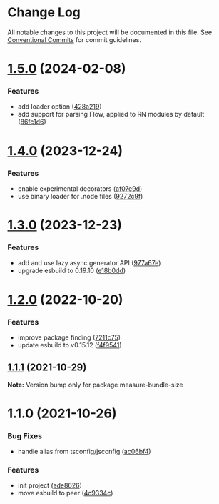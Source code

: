 # Change Log

All notable changes to this project will be documented in this file.
See [Conventional Commits](https://conventionalcommits.org) for commit guidelines.

# [1.5.0](https://github.com/ambar/vscode-bundle-size/compare/measure-bundle-size@1.4.0...measure-bundle-size@1.5.0) (2024-02-08)


### Features

* add loader option ([428a219](https://github.com/ambar/vscode-bundle-size/commit/428a219858691617d1b40301f2a0d5b60498f872))
* add support for parsing Flow, applied to RN modules by default ([86fc1d6](https://github.com/ambar/vscode-bundle-size/commit/86fc1d6a378c72725df528f48e3f718db7566848))





# [1.4.0](https://github.com/ambar/vscode-bundle-size/compare/measure-bundle-size@1.3.0...measure-bundle-size@1.4.0) (2023-12-24)

### Features

- enable experimental decorators ([af07e9d](https://github.com/ambar/vscode-bundle-size/commit/af07e9dd421c5f31cd2d8a21454ee407b1003da7))
- use binary loader for .node files ([9272c9f](https://github.com/ambar/vscode-bundle-size/commit/9272c9fb536b9d1bb1eeee6f01bddef8cf389c21))

# [1.3.0](https://github.com/ambar/vscode-bundle-size/compare/measure-bundle-size@1.2.0...measure-bundle-size@1.3.0) (2023-12-23)

### Features

- add and use lazy async generator API ([977a67e](https://github.com/ambar/vscode-bundle-size/commit/977a67ed0f1e7059a992e8fd4b6e88801919556c))
- upgrade esbuild to 0.19.10 ([e18b0dd](https://github.com/ambar/vscode-bundle-size/commit/e18b0dd2bf9659df1e1ae0330274c6d35adea367))

# [1.2.0](https://github.com/ambar/vscode-bundle-size/compare/measure-bundle-size@1.1.1...measure-bundle-size@1.2.0) (2022-10-20)

### Features

- improve package finding ([7211c75](https://github.com/ambar/vscode-bundle-size/commit/7211c75db4339590f0c8317c3a2e7101c48d47a9))
- update esbuild to v0.15.12 ([f4f9541](https://github.com/ambar/vscode-bundle-size/commit/f4f9541d5204e92e4c11aab90c28cc9a2ba6587f))

## [1.1.1](https://github.com/ambar/vscode-bundle-size/compare/measure-bundle-size@1.1.0...measure-bundle-size@1.1.1) (2021-10-29)

**Note:** Version bump only for package measure-bundle-size

# 1.1.0 (2021-10-26)

### Bug Fixes

- handle alias from tsconfig/jsconfig ([ac06bf4](https://github.com/ambar/vscode-bundle-size/commit/ac06bf4))

### Features

- init project ([ade8626](https://github.com/ambar/vscode-bundle-size/commit/ade8626))
- move esbuild to peer ([4c9334c](https://github.com/ambar/vscode-bundle-size/commit/4c9334c))
